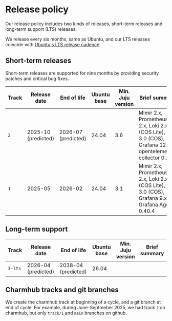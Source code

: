 # Release policy

Our release policy includes two kinds of releases, short-term releases and long-term support (LTS) releases.

We release every six months, same as Ubuntu, and our LTS releases coincide with [Ubuntu's LTS release cadence](https://ubuntu.com/about/release-cycle).

## Short-term releases
Short-term releases are supported for nine months by providing security patches and critical bug fixes.

| Track   | Release date        | End of life         | Ubuntu base | Min. Juju version | Brief summary                                                                                     |
|---------|---------------------|---------------------|-------------|-------------------|---------------------------------------------------------------------------------------------------|
| `2`     | 2025-10 (predicted) | 2026-07 (predicted) | 24.04       | 3.6               |  Mimir 2.x, Prometheus 2.x, Loki 2.x (COS Lite), Loki 3.0 (COS), Grafana 12.x, opentelemetry-collector 0.x |
| `1`     | 2025-05             | 2026-02             | 24.04       | 3.1               | Mimir 2.x, Prometheus 2.x, Loki 2.x (COS Lite), Loki 3.0 (COS), Grafana 9.x, Grafana Agent 0.40.4 |



## Long-term support


| Track   | Release date        | End of life         | Ubuntu base | Min. Juju version | Brief summary                                                                                     |
|---------|---------------------|---------------------|-------------|-------------------|---------------------------------------------------------------------------------------------------|
| `3-lts` | 2026-04 (predicted) | 2038-04 (predicted) | 26.04       |                   |                                                                                                   |

## Charmhub tracks and git branches
We create the charmhub track at beginning of a cycle, and a git branch at end of cycle.
For example, during June-Septmeber 2025, we had track `2` on charmhub, but only `track/1` and `main` branches on github.
